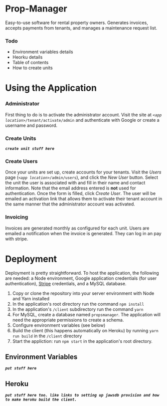 # Prop-Manager

Easy-to-use software for rental property owners. Generates invoices, accepts payments from tenants, and manages a maintenance request list.

### Todo
* Environment variables details
* Heorku details
* Table of contents
* How to create units

# Using the Application

### Administrator
First thing to do is to activate the administrator account. Visit the site at *`<app location>`*`/tenant/activate/admin` and authenticate with Google or create a username and password.

### Create Units
***`create unit stuff here`***

### Create Users
Once your units are set up, create accounts for your tenants. Visit the *Users* page (*`<app location>`*`/admin/users`), and click the *New User* button. Select the unit the user is associated with and fill in their name and contact information. Note that the email address entered is **not** used for authentication. Once the form is filled, click *Create User*. The user will be emailed an activation link that allows them to activate their tenant account in the same manner that the administrator account was activated.

### Invoicing
Invoices are generated monthly as configured for each unit. Users are emailed a notification when the invoice is generated. They can log in an pay with stripe.

# Deployment

Deployment is pretty straightforward. To host the application, the following are needed: a Node environment, Google application credentials (for user authentication), [Stripe](https://stripe.com/) credentials, and a MySQL database.

1. Copy or clone the repository into your server environment with Node and Yarn installed
2. In the application's root directory run the command `npm install`
3. In the application's `/client` subdirectory run the command `yarn`
4. For MySQL, create a database named `propsmanager`. The application will need the appropriate permissions to create a schema.
5. Configure environment variables (see below)
6. Build the client (this happens automatically on Heroku) by running `yarn run build` in the `/client` directory
7. Start the appliction: run `npm start` in the application's root directory.


## Environment Variables

***`put stuff here`***

## Heroku

***`put stuff here too. like links to setting up jawsdb provision and how to make heroku build the client.`***